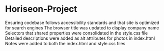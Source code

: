 # Horiseon-Project
Ensuring codebase follows accessibility standards and that site is optimized for search engines
The browser title was updated to display company name 
Selectors that shared properties were consolidated in the style.css file 
Detailed descriptions were added as alt attributes for photos in index.html
Notes were added to both the index.html and style.css files
